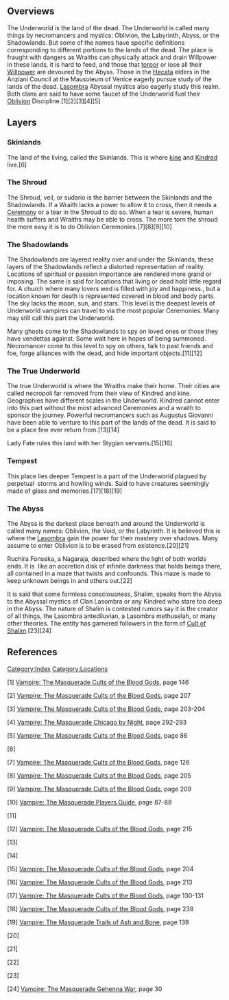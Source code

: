 ## Overviews

The Underworld is the land of the dead. The Underworld is called many
things by necromancers and mystics: Oblivion, the Labyrinth, Abyss, or
the Shadowlands. But some of the names have specific definitions
corresponding to different portions to the lands of the dead. The place
is fraught with dangers as Wraiths can physically attack and drain
Willpower in these lands, it is hard to feed, and those that
<a href="torpor" class="wikilink" title="torpor">torpor</a> or lose all
their
<a href="Willpower" class="wikilink" title="Willpower">Willpower</a> are
devoured by the Abyss. Those in the
<a href="Hecata" class="wikilink" title="Hecata">Hecata</a> elders in
the Anziani Council at the Mausoleum of Venice eagerly pursue study of
the lands of the dead.
<a href="Lasombra" class="wikilink" title="Lasombra">Lasombra</a>
Abyssal mystics also eagerly study this realm. Both clans are said to
have some faucet of the Underworld fuel their
<a href="Oblivion" class="wikilink" title="Oblivion">Oblivion</a>
Discipline.[1][2][3][4][5]

## Layers

### Skinlands

The land of the living, called the Skinlands. This is where
<a href="kine" class="wikilink" title="kine">kine</a> and
<a href="Kindred" class="wikilink" title="Kindred">Kindred</a> live.[6]

### The Shroud

The Shroud, veil, or sudario is the barrier between the Skinlands and
the Shadowlands. If a Wraith lacks a power to allow it to cross, then it
needs a <a href="Oblivion_Ceremonies" class="wikilink"
title="Ceremony">Ceremony</a> or a tear in the Shroud to do so. When a
tear is severe, human health suffers and Wraiths may be able to cross.
The more torn the shroud the more easy it is to do Oblivion
Ceremonies.[7][8][9][10]

### The Shadowlands

The Shadowlands are layered reality over and under the Skinlands, these
layers of the Shadowlands reflect a distorted representation of reality.
Locations of spiritual or passion importance are rendered more grand or
imposing. The same is said for locations that living or dead hold little
regard for. A church where many lovers wed is filled with joy and
happiness., but a location known for death is represented covered in
blood and body parts. The sky lacks the moon, sun, and stars. This level
is the deepest levels of Underworld vampires can travel to via the most
popular Ceremonies. Many may still call this part the Underworld.

Many ghosts come to the Shadowlands to spy on loved ones or those they
have vendettas against. Some wait here in hopes of being summoned.
Necromancer come to this level to spy on others, talk to past friends
and foe, forge alliances with the dead, and hide important
objects.[11][12]

### The True Underworld

The true Underworld is where the Wraiths make their home. Their cities
are called necropoli far removed from their view of Kindred and kine.
Geographies have different scales in the Underworld. Kindred cannot
enter into this part without the most advanced Ceremonies and a wraith
to sponsor the journey. Powerful necromancers such as Augustus Giovanni
have been able to venture to this part of the lands of the dead. It is
said to be a place few ever return from.[13][14]

Lady Fate rules this land with her Stygian servants.[15][16]

### Tempest

This place lies deeper Tempest is a part of the Underworld plagued by
perpetual  storms and howling winds. Said to have creatures seemingly
made of glass and memories.[17][18][19]

### The Abyss

The Abyss is the darkest place beneath and around the Underworld is
called many names: Oblivion, the Void, or the Labyrinth. It is believed
this is where the
<a href="Lasombra" class="wikilink" title="Lasombra">Lasombra</a> gain
the power for their mastery over shadows. Many assume to enter Oblivion
is to be erased from existence.[20][21]

Ruchira Fonseka, a Nagaraja, described where the light of both worlds
ends. It is  like an accretion disk of infinite darkness that holds
beings there, all contained in a maze that twists and confounds. This
maze is made to keep unknown beings in and others out.[22]

It is said that some formless consciousness, Shalim, speaks from the
Abyss to the Abyssal mystics of Clan Lasombra or any Kindred who stare
too deep in the Abyss. The nature of Shalim is contested rumors say it
is the creator of all things, the Lasombra antediluvian, a Lasombra
methuselah, or many other theories. The entity has garnered followers in
the form of
<a href="Cult_of_Shalim" class="wikilink" title="Cult of Shalim">Cult of
Shalim</a>.[23][24]

## References

<a href="Category:Index" class="wikilink"
title="Category:Index">Category:Index</a>
<a href="Category:Locations" class="wikilink"
title="Category:Locations">Category:Locations</a>

[1] <a href="Vampire:_The_Masquerade_Cults_of_the_Blood_Gods"
class="wikilink"
title="Vampire: The Masquerade Cults of the Blood Gods">Vampire: The
Masquerade Cults of the Blood Gods</a>, page 146

[2] <a href="Vampire:_The_Masquerade_Cults_of_the_Blood_Gods"
class="wikilink"
title="Vampire: The Masquerade Cults of the Blood Gods">Vampire: The
Masquerade Cults of the Blood Gods</a>, page 207

[3] <a href="Vampire:_The_Masquerade_Cults_of_the_Blood_Gods"
class="wikilink"
title="Vampire: The Masquerade Cults of the Blood Gods">Vampire: The
Masquerade Cults of the Blood Gods</a>, page 203-204

[4] <a href="Vampire:_The_Masquerade_Chicago_by_Night" class="wikilink"
title="Vampire: The Masquerade Chicago by Night">Vampire: The Masquerade
Chicago by Night</a>, page 292-293

[5] <a href="Vampire:_The_Masquerade_Cults_of_the_Blood_Gods"
class="wikilink"
title="Vampire: The Masquerade Cults of the Blood Gods">Vampire: The
Masquerade Cults of the Blood Gods</a>, page 86

[6]

[7] <a href="Vampire:_The_Masquerade_Cults_of_the_Blood_Gods"
class="wikilink"
title="Vampire: The Masquerade Cults of the Blood Gods">Vampire: The
Masquerade Cults of the Blood Gods</a>, page 126

[8] <a href="Vampire:_The_Masquerade_Cults_of_the_Blood_Gods"
class="wikilink"
title="Vampire: The Masquerade Cults of the Blood Gods">Vampire: The
Masquerade Cults of the Blood Gods</a>, page 205

[9] <a href="Vampire:_The_Masquerade_Cults_of_the_Blood_Gods"
class="wikilink"
title="Vampire: The Masquerade Cults of the Blood Gods">Vampire: The
Masquerade Cults of the Blood Gods</a>, page 209

[10] <a href="Vampire:_The_Masquerade_Players_Guide" class="wikilink"
title="Vampire: The Masquerade Players Guide">Vampire: The Masquerade
Players Guide</a>, page 87-88

[11]

[12] <a href="Vampire:_The_Masquerade_Cults_of_the_Blood_Gods"
class="wikilink"
title="Vampire: The Masquerade Cults of the Blood Gods">Vampire: The
Masquerade Cults of the Blood Gods</a>, page 215

[13]

[14]

[15] <a href="Vampire:_The_Masquerade_Cults_of_the_Blood_Gods"
class="wikilink"
title="Vampire: The Masquerade Cults of the Blood Gods">Vampire: The
Masquerade Cults of the Blood Gods</a>, page 204

[16] <a href="Vampire:_The_Masquerade_Cults_of_the_Blood_Gods"
class="wikilink"
title="Vampire: The Masquerade Cults of the Blood Gods">Vampire: The
Masquerade Cults of the Blood Gods</a>, page 213

[17] <a href="Vampire:_The_Masquerade_Cults_of_the_Blood_Gods"
class="wikilink"
title="Vampire: The Masquerade Cults of the Blood Gods">Vampire: The
Masquerade Cults of the Blood Gods</a>, page 130-131

[18] <a href="Vampire:_The_Masquerade_Cults_of_the_Blood_Gods"
class="wikilink"
title="Vampire: The Masquerade Cults of the Blood Gods">Vampire: The
Masquerade Cults of the Blood Gods</a>, page 238

[19] <a href="Vampire:_The_Masquerade_Trails_of_Ash_and_Bone"
class="wikilink"
title="Vampire: The Masquerade Trails of Ash and Bone">Vampire: The
Masquerade Trails of Ash and Bone</a>, page 139

[20]

[21]

[22]

[23]

[24] <a href="Vampire:_The_Masquerade_Gehenna_War" class="wikilink"
title="Vampire: The Masquerade Gehenna War">Vampire: The Masquerade
Gehenna War</a>, page 30
